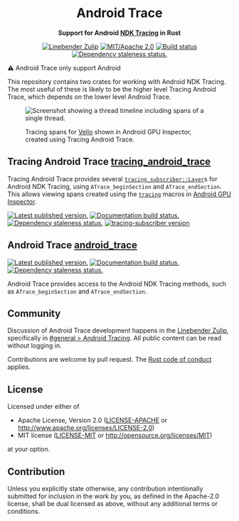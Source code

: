 <div align="center">

# Android Trace

**Support for Android [NDK Tracing][] in Rust**

[![Linebender Zulip](https://img.shields.io/badge/Linebender-%23general%20%3E%20Android%20Tracing-blue?logo=Zulip)](https://xi.zulipchat.com/#narrow/stream/197075-gpu)
[![MIT/Apache 2.0](https://img.shields.io/badge/license-MIT%2FApache-blue.svg)](#license)
[![Build status](https://github.com/linebender/android_trace/workflows/CI/badge.svg)](https://github.com/linebender/android_trace/actions)
[![Dependency staleness status.](https://deps.rs/repo/github/linebender/android_trace/status.svg)](https://deps.rs/repo/github/linebender/android_trace)

</div>

⚠️ Android Trace only support Android

This repository contains two crates for working with Android NDK Tracing.
The most useful of these is likely to be the higher level Tracing Android Trace,
which depends on the lower level Android Trace.

<figure>
<img src="https://github.com/linebender/android_trace/assets/36049421/a7f03b74-d690-42be-91b5-326fbb698a03" alt="Screenshot showing a thread timeline including spans of a single thread.">
<figcaption>

Tracing spans for [Vello](https://github.com/linebender/vello) shown in Android GPU Inspector, created using Tracing Android Trace.
</figcaption>
</figure>

## Tracing Android Trace [tracing_android_trace](./tracing_android_trace)

Tracing Android Trace provides several [`tracing_subscriber::Layer`][]s for Android NDK Tracing, using `ATrace_beginSection` and `ATrace_endSection`.
This allows viewing spans created using the [`tracing`][] macros in [Android GPU Inspector](https://gpuinspector.dev/).

[![Latest published version.](https://img.shields.io/crates/v/tracing_android_trace.svg)](https://crates.io/crates/tracing_android_trace)
[![Documentation build status.](https://img.shields.io/docsrs/tracing_android_trace.svg)](https://docs.rs/tracing_android_trace)
[![Dependency staleness status.](https://deps.rs/crate/tracing_android_trace/latest/status.svg)](https://deps.rs/crate/tracing_android_trace)
[![tracing-subscriber version](https://img.shields.io/badge/tracing--subscriber-v0.3.18-a674e5.svg)](https://crates.io/crates/tracing-subscriber)

## Android Trace [android_trace](./android_trace)

[![Latest published version.](https://img.shields.io/crates/v/android_trace.svg)](https://crates.io/crates/android_trace)
[![Documentation build status.](https://img.shields.io/docsrs/android_trace.svg)](https://docs.rs/android_trace)
[![Dependency staleness status.](https://deps.rs/crate/android_trace/latest/status.svg)](https://deps.rs/crate/android_trace)

Android Trace provides access to the Android NDK Tracing methods, such as `ATrace_beginSection` and `ATrace_endSection`.

## Community

Discussion of Android Trace development happens in the [Linebender Zulip](https://xi.zulipchat.com/), specifically in
[#general > Android Tracing](https://xi.zulipchat.com/#narrow/stream/147921-general/topic/Android.20Tracing).
All public content can be read without logging in.

Contributions are welcome by pull request. The [Rust code of conduct][] applies.

## License

Licensed under either of

 * Apache License, Version 2.0
   ([LICENSE-APACHE](LICENSE-APACHE) or <http://www.apache.org/licenses/LICENSE-2.0>)
 * MIT license
   ([LICENSE-MIT](LICENSE-MIT) or <http://opensource.org/licenses/MIT>)

at your option.

## Contribution

Unless you explicitly state otherwise, any contribution intentionally submitted
for inclusion in the work by you, as defined in the Apache-2.0 license, shall be
dual licensed as above, without any additional terms or conditions.

[`tracing`]: https://docs.rs/tracing/latest/tracing/
[rust code of conduct]: https://www.rust-lang.org/policies/code-of-conduct
[NDK Tracing]: https://developer.android.com/ndk/reference/group/tracing
[`tracing_subscriber::Layer`]: https://docs.rs/tracing-subscriber/latest/tracing_subscriber/layer/trait.Layer.html
